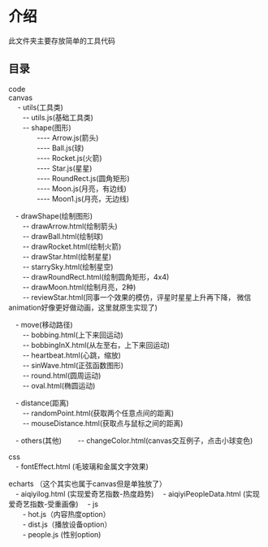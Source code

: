 # 介绍
此文件夹主要存放简单的工具代码

## 目录
code  
canvas  
&emsp; - utils(工具类)   
&emsp;&emsp;-- utils.js(基础工具类)  
&emsp;&emsp;-- shape(图形)  
&emsp;&emsp;&emsp;&emsp;---- Arrow.js(箭头)  
&emsp;&emsp;&emsp;&emsp;---- Ball.js(球)   
&emsp;&emsp;&emsp;&emsp;---- Rocket.js(火箭)   
&emsp;&emsp;&emsp;&emsp;---- Star.js(星星)   
&emsp;&emsp;&emsp;&emsp;---- RoundRect.js(圆角矩形)   
&emsp;&emsp;&emsp;&emsp;---- Moon.js(月亮，有边线)   
&emsp;&emsp;&emsp;&emsp;---- Moon1.js(月亮，无边线)   

&emsp;- drawShape(绘制图形)  
&emsp;&emsp;-- drawArrow.html(绘制箭头)  
&emsp;&emsp;-- drawBall.html(绘制球)   
&emsp;&emsp;-- drawRocket.html(绘制火箭)   
&emsp;&emsp;-- drawStar.html(绘制星星)   
&emsp;&emsp;-- starrySky.html(绘制星空)   
&emsp;&emsp;-- drawRoundRect.html(绘制圆角矩形，4x4)   
&emsp;&emsp;-- drawMoon.html(绘制月亮，2种)   
&emsp;&emsp;-- reviewStar.html(同事一个效果的模仿，评星时星星上升再下降，
微信animation好像更好做动画，这里就原生实现了)   

&emsp;- move(移动路径)    
&emsp;&emsp;-- bobbing.html(上下来回运动)    
&emsp;&emsp;-- bobbingInX.html(从左至右，上下来回运动)     
&emsp;&emsp;-- heartbeat.html(心跳，缩放)       
&emsp;&emsp;-- sinWave.html(正弦函数图形)    
&emsp;&emsp;-- round.html(圆周运动)    
&emsp;&emsp;-- oval.html(椭圆运动)  

&emsp;- distance(距离)    
&emsp;&emsp;-- randomPoint.html(获取两个任意点间的距离)    
&emsp;&emsp;-- mouseDistance.html(获取点与鼠标之间的距离)    

&emsp;- others(其他)
&emsp;&emsp;-- changeColor.html(canvas交互例子，点击小球变色)  
 
css  
&emsp;- fontEffect.html (毛玻璃和金属文字效果)  

echarts  （这个其实也属于canvas但是单独放了）    
&emsp;- aiqiyilog.html (实现爱奇艺指数-热度趋势) 
&emsp;- aiqiyiPeopleData.html (实现爱奇艺指数-受重画像) 
&emsp;- js  
&emsp;&emsp;- hot.js（内容热度option）    
&emsp;&emsp;- dist.js（播放设备option）  
&emsp;&emsp;- people.js (性别option) 